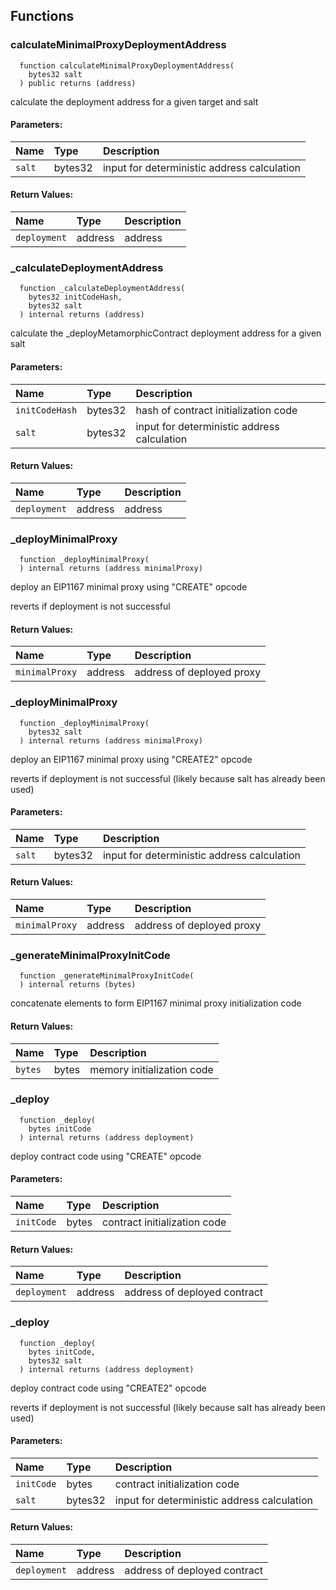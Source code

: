 


## Functions
### calculateMinimalProxyDeploymentAddress
```solidity
  function calculateMinimalProxyDeploymentAddress(
    bytes32 salt
  ) public returns (address)
```
calculate the deployment address for a given target and salt


#### Parameters:
| Name | Type | Description                                                          |
| :--- | :--- | :------------------------------------------------------------------- |
|`salt` | bytes32 | input for deterministic address calculation

#### Return Values:
| Name                           | Type          | Description                                                                  |
| :----------------------------- | :------------ | :--------------------------------------------------------------------------- |
|`deployment`| address | address
### _calculateDeploymentAddress
```solidity
  function _calculateDeploymentAddress(
    bytes32 initCodeHash,
    bytes32 salt
  ) internal returns (address)
```
calculate the _deployMetamorphicContract deployment address for a given salt


#### Parameters:
| Name | Type | Description                                                          |
| :--- | :--- | :------------------------------------------------------------------- |
|`initCodeHash` | bytes32 | hash of contract initialization code
|`salt` | bytes32 | input for deterministic address calculation

#### Return Values:
| Name                           | Type          | Description                                                                  |
| :----------------------------- | :------------ | :--------------------------------------------------------------------------- |
|`deployment`| address | address
### _deployMinimalProxy
```solidity
  function _deployMinimalProxy(
  ) internal returns (address minimalProxy)
```
deploy an EIP1167 minimal proxy using "CREATE" opcode

reverts if deployment is not successful


#### Return Values:
| Name                           | Type          | Description                                                                  |
| :----------------------------- | :------------ | :--------------------------------------------------------------------------- |
|`minimalProxy`| address | address of deployed proxy
### _deployMinimalProxy
```solidity
  function _deployMinimalProxy(
    bytes32 salt
  ) internal returns (address minimalProxy)
```
deploy an EIP1167 minimal proxy using "CREATE2" opcode

reverts if deployment is not successful (likely because salt has already been used)

#### Parameters:
| Name | Type | Description                                                          |
| :--- | :--- | :------------------------------------------------------------------- |
|`salt` | bytes32 | input for deterministic address calculation

#### Return Values:
| Name                           | Type          | Description                                                                  |
| :----------------------------- | :------------ | :--------------------------------------------------------------------------- |
|`minimalProxy`| address | address of deployed proxy
### _generateMinimalProxyInitCode
```solidity
  function _generateMinimalProxyInitCode(
  ) internal returns (bytes)
```
concatenate elements to form EIP1167 minimal proxy initialization code



#### Return Values:
| Name                           | Type          | Description                                                                  |
| :----------------------------- | :------------ | :--------------------------------------------------------------------------- |
|`bytes`| bytes | memory initialization code
### _deploy
```solidity
  function _deploy(
    bytes initCode
  ) internal returns (address deployment)
```
deploy contract code using "CREATE" opcode


#### Parameters:
| Name | Type | Description                                                          |
| :--- | :--- | :------------------------------------------------------------------- |
|`initCode` | bytes | contract initialization code

#### Return Values:
| Name                           | Type          | Description                                                                  |
| :----------------------------- | :------------ | :--------------------------------------------------------------------------- |
|`deployment`| address | address of deployed contract
### _deploy
```solidity
  function _deploy(
    bytes initCode,
    bytes32 salt
  ) internal returns (address deployment)
```
deploy contract code using "CREATE2" opcode

reverts if deployment is not successful (likely because salt has already been used)

#### Parameters:
| Name | Type | Description                                                          |
| :--- | :--- | :------------------------------------------------------------------- |
|`initCode` | bytes | contract initialization code
|`salt` | bytes32 | input for deterministic address calculation

#### Return Values:
| Name                           | Type          | Description                                                                  |
| :----------------------------- | :------------ | :--------------------------------------------------------------------------- |
|`deployment`| address | address of deployed contract
